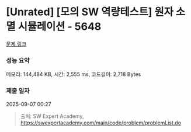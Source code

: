 # [Unrated] [모의 SW 역량테스트] 원자 소멸 시뮬레이션 - 5648 

[문제 링크](https://swexpertacademy.com/main/code/problem/problemDetail.do?contestProbId=AWXRFInKex8DFAUo) 

### 성능 요약

메모리: 144,484 KB, 시간: 2,555 ms, 코드길이: 2,718 Bytes

### 제출 일자

2025-09-07 00:27



> 출처: SW Expert Academy, https://swexpertacademy.com/main/code/problem/problemList.do